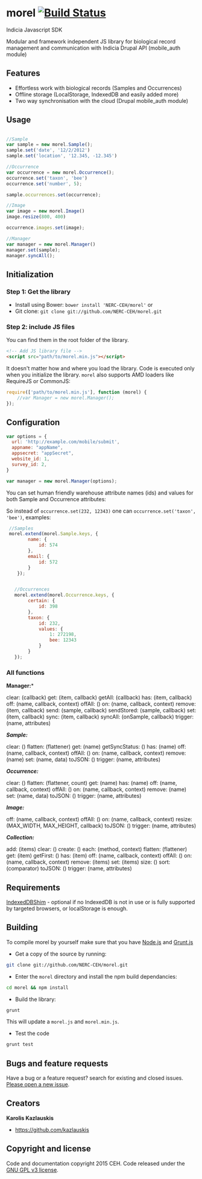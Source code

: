 # morel [![Build Status](https://travis-ci.org/Indicia-Team/morel.svg?branch=master)](https://travis-ci.org/Indicia-Team/morel)

Indicia Javascript SDK

Modular and framework independent JS library for biological record 
management and communication with Indicia Drupal API (mobile_auth module)

## Features 
- Effortless work with biological records (Samples and Occurrences)
- Offline storage (LocalStorage, IndexedDB and easily added more)
- Two way synchronisation with the cloud (Drupal mobile_auth module)


## Usage

```javascript

//Sample
var sample = new morel.Sample();
sample.set('date', '12/2/2012')
sample.set('location', '12.345, -12.345')

//Occurrence
var occurrence = new morel.Occurrence();
occurrence.set('taxon', 'bee')
occurrence.set('number', 5);

sample.occurrences.set(occurrence);

//Image
var image = new morel.Image()
image.resize(800, 400)

occurrence.images.set(image);

//Manager
var manager = new morel.Manager()
manager.set(sample);
manager.syncAll();

```

## Initialization

### Step 1: Get the library
- Install using Bower: `bower install 'NERC-CEH/morel'` or 
- Git clone: `git clone git://github.com/NERC-CEH/morel.git`


### Step 2: include JS files

You can find them in the root folder of the library.

```html
<!-- Add JS library file -->
<script src="path/to/morel.min.js"></script>
```

It doesn't matter how and where you load the library. Code is executed only when you 
initialize the library. `morel` also supports AMD loaders like RequireJS or CommonJS:

```javascript
require(['path/to/morel.min.js'], function (morel) {
    //var Manager = new morel.Manager();
});

```

## Configuration

```javascript
var options = {
  url: 'http://example.com/mobile/submit',
  appname: "appName",
  appsecret: "appSecret",
  website_id: 1,
  survey_id: 2,
}

var manager = new morel.Manager(options);

```

You can set human friendly warehouse attribute names (ids) and values for both Sample and Occurrence
attributes:

So instead of `occurrence.set(232, 12343)` one can 
`occurrence.set('taxon', 'bee')`, examples:

```javascript
 //Samples
 morel.extend(morel.Sample.keys, {
        name: {
            id: 574
        },
        email: {
            id: 572
        }
    });


   //Occurrences
   morel.extend(morel.Occurrence.keys, {
        certain: {
            id: 398
        },
        taxon: {
            id: 232,
            values: {
                1: 272198,
                bee: 12343
            }
        }
   });

```

### All functions
**Manager:***

clear: (callback)
get: (item, callback)
getAll: (callback)
has: (item, callback)
off: (name, callback, context)
offAll: ()
on: (name, callback, context)
remove: (item, callback)
send: (sample, callback)
sendStored: (sample, callback)
set: (item, callback)
sync: (item, callback)
syncAll: (onSample, callback)
trigger: (name, attributes)

***Sample:***

clear: ()
flatten: (flattener)
get: (name)
getSyncStatus: ()
has: (name)
off: (name, callback, context)
offAll: ()
on: (name, callback, context)
remove: (name)
set: (name, data)
toJSON: ()
trigger: (name, attributes)

***Occurrence:***

clear: ()
flatten: (flattener, count)
get: (name)
has: (name)
off: (name, callback, context)
offAll: ()
on: (name, callback, context)
remove: (name)
set: (name, data)
toJSON: ()
trigger: (name, attributes)

***Image:***

off: (name, callback, context)
offAll: ()
on: (name, callback, context)
resize: (MAX_WIDTH, MAX_HEIGHT, callback)
toJSON: ()
trigger: (name, attributes)

***Collection:***

add: (items)
clear: ()
create: ()
each: (method, context)
flatten: (flattener)
get: (item)
getFirst: ()
has: (item)
off: (name, callback, context)
offAll: ()
on: (name, callback, context)
remove: (items)
set: (items)
size: ()
sort: (comparator)
toJSON: ()
trigger: (name, attributes)

## Requirements

[IndexedDBShim](http://nparashuram.com/IndexedDBShim/) - optional if no IndexedDB 
is not in use or is fully supported by targeted browsers, or localStorage is enough.

## Building

To compile morel by yourself make sure that you have  [Node.js](http://nodejs.org/) and [Grunt.js](https://github.com/cowboy/grunt) 

- Get a copy of the source by running:

```bash
git clone git://github.com/NERC-CEH/morel.git
```

- Enter the `morel` directory and install the npm build dependancies:

```bash
cd morel && npm install
```

- Build the library: 

```bash
grunt
```

This will update a `morel.js` and `morel.min.js`.

- Test the code
 
 ```bash
 grunt test
 ```

## Bugs and feature requests

Have a bug or a feature request? search for existing and closed issues. [Please open a new issue](https://github.com/NERC-CEH/morel/issues).


## Creators

**Karolis Kazlauskis**

- <https://github.com/kazlauskis>



## Copyright and license

Code and documentation copyright 2015 CEH. Code released under the [GNU GPL v3 license](LICENSE).
